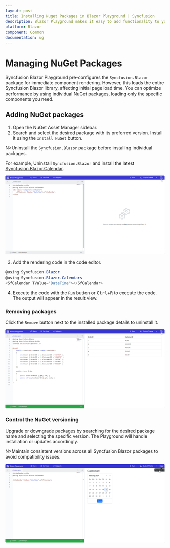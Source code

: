 ```yaml
---
layout: post
title: Installing Nuget Packages in Blazor Playground | Syncfusion
description: Blazor Playground makes it easy to add functionality to your Blazor apps by providing a convenient way to install NuGet packages.
platform: Blazor
component: Common
documentation: ug
---
```


# Managing NuGet Packages

Syncfusion Blazor Playground pre-configures the `Syncfusion.Blazor` package for immediate component rendering. However, this loads the entire Syncfusion Blazor library, affecting initial page load time. You can optimize performance by using individual NuGet packages, loading only the specific components you need.

## Adding NuGet packages

1. Open the NuGet Asset Manager sidebar.
2. Search and select the desired package with its preferred version. Install it using the `Install NuGet` button.

N>Uninstall the `Syncfusion.Blazor` package before installing individual packages.

For example, Uninstall `Syncfusion.Blazor` and install the latest [Syncfusion.Blazor.Calendar](https://blazor.syncfusion.com/documentation/nuget-packages#syncfusionblazorcalendars).

![Syncfusion Blazor Playground with NuGet Package](images/adding_package.gif)

3. Add the rendering code in the code editor.

```csharp
@using Syncfusion.Blazor
@using Syncfusion.Blazor.Calendars
<SfCalendar TValue="DateTime"></SfCalendar>
```
4. Execute the code with the `Run` button or <kbd>Ctrl</kbd>+<kbd>R</kbd> to execute the code. The output will appear in the result view.

### Removing packages

Click the `Remove` button next to the installed package details to uninstall it.

![Syncfusion Blazor Playground with Delete Package](images/delete_Package.gif)

### Control the NuGet versioning

Upgrade or downgrade packages by searching for the desired package name and selecting the specific version. The Playground will handle installation or updates accordingly.

N>Maintain consistent versions across all Syncfusion Blazor packages to avoid compatibility issues.

![Syncfusion Blazor Playground with Upgrade and Downgrade](images/upgrade_downgrade.gif)